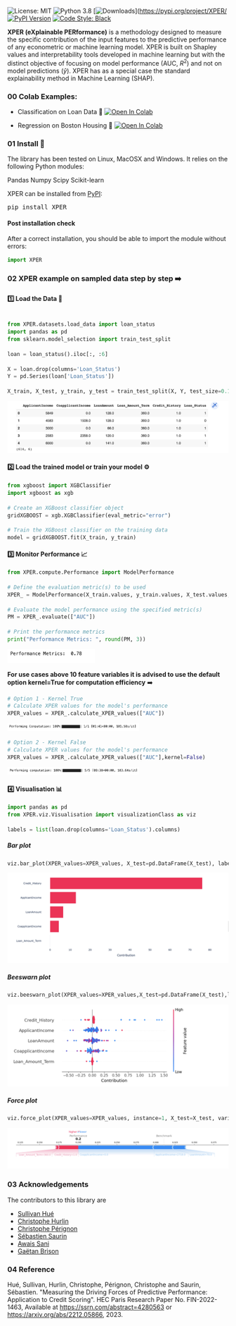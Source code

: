 ![License: MIT](https://img.shields.io/badge/license-MIT-yellow.svg)
![Python 3.8](https://img.shields.io/badge/python-3.8%20%7C%203.9%20%7C%203.10-blue)
[![Downloads](https://img.shields.io/pypi/dm/XPER)](https://pypi.org/project/XPER/
[![PyPI Version](https://img.shields.io/pypi/v/carte-ai)](https://pypi.org/project/xper/)
[![Code Style: Black](https://img.shields.io/badge/code%20style-black-000000.svg)](https://github.com/psf/black)



**XPER (eXplainable PERformance)** is a methodology designed to measure the specific contribution of the input features to the predictive performance of any econometric or machine learning model. XPER is built on Shapley values and interpretability tools developed in machine learning but with the distinct objective of focusing on model performance (AUC, $R^2$) and not on model predictions ($\hat{y}$). XPER has as a special case the standard explainability method in Machine Learning (SHAP).

 
### 00 Colab Examples:
* Classification on Loan Data 🎯
[![Open In Colab](https://colab.research.google.com/assets/colab-badge.svg)](https://colab.research.google.com/drive/1K-_wSENq-s1PUZys-cyJ8zIViRd0gdl2?usp=sharing)


* Regression on Boston Housing 🎯
[![Open In Colab](https://colab.research.google.com/assets/colab-badge.svg)](https://colab.research.google.com/drive/16Jahf7JbRB2Y62xXbaE617k9GU5cD1Nk?usp=sharing)

### 01 Install 🚀
The library has been tested on Linux, MacOSX and Windows. It relies on the following Python modules:

Pandas
Numpy
Scipy
Scikit-learn

XPER can be installed from [PyPI](https://pypi.org/project/XPER):

<pre>
pip install XPER
</pre>

#### Post installation check
After a correct installation, you should be able to import the module without errors:

```python
import XPER
```

### 02 XPER example on sampled data step by step ➡️


#### 1️⃣ Load the Data 💽


```python

from XPER.datasets.load_data import loan_status
import pandas as pd
from sklearn.model_selection import train_test_split

loan = loan_status().iloc[:, :6]

X = loan.drop(columns='Loan_Status')
Y = pd.Series(loan['Loan_Status'])

X_train, X_test, y_train, y_test = train_test_split(X, Y, test_size=0.15, random_state=3)
```
![loan](images/dataset.png)


#### 2️⃣ Load the trained model or train your model ⚙️

```python
from xgboost import XGBClassifier
import xgboost as xgb

# Create an XGBoost classifier object
gridXGBOOST = xgb.XGBClassifier(eval_metric="error")

# Train the XGBoost classifier on the training data
model = gridXGBOOST.fit(X_train, y_train)

```

#### 3️⃣ Monitor Performance 📈

```python
from XPER.compute.Performance import ModelPerformance

# Define the evaluation metric(s) to be used
XPER_ = ModelPerformance(X_train.values, y_train.values, X_test.values, y_test.values, model)

# Evaluate the model performance using the specified metric(s)
PM = XPER_.evaluate(["AUC"])

# Print the performance metrics
print("Performance Metrics: ", round(PM, 3))

```
<img src="images/perf2.png" alt="metrics" width="200">

**For use cases above 10 feature variables it is advised to use the default option kernel=True for computation efficiency** ➡️

```python
# Option 1 - Kernel True
# Calculate XPER values for the model's performance
XPER_values = XPER_.calculate_XPER_values(["AUC"])
```
<img src="images/true.png" alt="metrics" width="300">

```python
# Option 2 - Kernel False
# Calculate XPER values for the model's performance
XPER_values = XPER_.calculate_XPER_values(["AUC"],kernel=False)
```
<img src="images/false.png" alt="metrics" width="300">

#### 4️⃣ Visualisation 📊

```python
import pandas as pd
from XPER.viz.Visualisation import visualizationClass as viz

labels = list(loan.drop(columns='Loan_Status').columns)
```

##### Bar plot 

```python
viz.bar_plot(XPER_values=XPER_values, X_test=pd.DataFrame(X_test), labels=labels, p=6,percentage=True)
```
![sample](images/bar.png)


##### Beeswarn plot

```python
viz.beeswarn_plot(XPER_values=XPER_values,X_test=pd.DataFrame(X_test),labels=labels)
```
![sample](images/be.png)

##### Force plot

```python
viz.force_plot(XPER_values=XPER_values, instance=1, X_test=X_test, variable_name=labels, figsize=(16,4))
```
![sample](images/force.png)

### 03 Acknowledgements

The contributors to this library are 
* [Sullivan Hué](https://www.amse-aixmarseille.fr/fr/membres/hu%C3%A9)
* [Christophe Hurlin](https://sites.google.com/view/christophe-hurlin/home)
* [Christophe Pérignon](https://www.hec.edu/fr/faculty-research/faculty-directory/faculty-member/perignon-christophe)
* [Sébastien Saurin](https://papers.ssrn.com/sol3/cf_dev/AbsByAuth.cfm?per_id=4582330)
* [Awais Sani](https://www.linkedin.com/in/awais-hussain-sani-87a35757/)
* [Gaëtan Brison](https://www.linkedin.com/in/gaetan-brison/)



### 04 Reference

Hué, Sullivan, Hurlin, Christophe, Pérignon, Christophe and Saurin, Sébastien. "Measuring the Driving Forces of Predictive Performance: Application to Credit Scoring". HEC Paris Research Paper No. FIN-2022-1463, Available at https://ssrn.com/abstract=4280563 or https://arxiv.org/abs/2212.05866, 2023.

